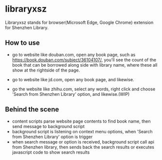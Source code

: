 # libraryxsz

Libraryxsz stands for browser(Microsoft Edge, Google Chrome) extension for Shenzhen Library.

## How to use

- go to website like douban.com, open any book page, such as  https://book.douban.com/subject/36104107/, you'll see the count of the book that can be borrowed along side with library name, where these all show at the rightside of the page.

- go to website like jd.com, open any book page, and likewise.

- go the website like zhihu.com, select any words, right click and choose 'Search from Shenzhen Library' option, and likewise.(WIP)

## Behind the scene
- content scripts parse website page contents to find book name, then send message to background script
- background script is listening on context menu options, when 'Search from Shenzhen Library' option is trigger
- when search message or option is received, background script call api from Shenzhen library, then sends back the search results or executes javascript code to show search results